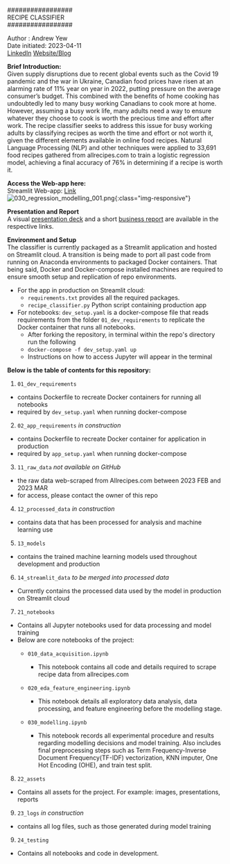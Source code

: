 #################<br>
RECIPE CLASSIFIER<br>
#################<br>

Author        : Andrew Yew<br>
Date initiated: 2023-04-11<br>
[LinkedIn](https://www.linkedin.com/in/andrewyewcy/) [Website/Blog](https://andrewyewcy.com/)

**Brief Introduction:**<br>
Given supply disruptions due to recent global events such as the Covid 19 pandemic and the war in Ukraine, Canadian food prices have risen at an alarming rate of 11% year on year in 2022, putting pressure on the average consumer’s budget. This combined with the benefits of home cooking has undoubtedly led to many busy working Canadians to cook more at home. However, assuming a busy work life, many adults need a way to ensure whatever they choose to cook is worth the precious time and effort after work. The recipe classifier seeks to address this issue for busy working adults by classifying recipes as worth the time and effort or not worth it, given the different elements available in online food recipes. Natural Language Processing (NLP) and other techniques were applied to 33,691 food recipes gathered from allrecipes.com to train a logistic regression model, achieving a final accuracy of 76% in determining if a recipe is worth it.

**Access the Web-app here:**<br>
Streamlit Web-app: [Link](https://andrewyewcy-recipe-classifier-recipe-classifier-ojen7a.streamlit.app)<br>
![030_regression_modelling_001.png](../22_assets/images/030_regression_modelling_001.png){:class="img-responsive"}

**Presentation and Report**<br>
A visual [presentation deck](https://github.com/andrewyewcy/recipe_classifier/blob/main/22_assets/presentations/presentation.pdf) and a short [business report](https://github.com/andrewyewcy/recipe_classifier/blob/main/22_assets/presentations/summary_report.pdf) are available in the respective links.

**Environment and Setup**<br>
The classifier is currently packaged as a Streamlit application and hosted on Streamlit cloud. A transition is being made to port all past code from running on Anaconda environments to packaged Docker containers. That being said, Docker and Docker-compose installed machines are required to ensure smooth setup and replication of repo environments.

- For the app in production on Streamlit cloud: 
    - `requirements.txt` provides all the required packages.
    - `recipe_classifier.py` Python script containing production app
- For notebooks: `dev_setup.yaml` is a docker-compose file that reads requirements from the folder `01_dev_requirements` to replicate the Docker container that runs all notebooks.
    - After forking the repository, in terminal within the repo's directory run the following
    - `docker-compose -f dev_setup.yaml up`
    - Instructions on how to access Jupyter will appear in the terminal

**Below is the table of contents for this repository:**<br>
1) `01_dev_requirements`
- contains Dockerfile to recreate Docker containers for running all notebooks
- required by `dev_setup.yaml` when running docker-compose

2) `02_app_requirements` *in construction*
- contains Dockerfile to recreate Docker container for application in production
- required by `app_setup.yaml` when running docker-compose

3) `11_raw_data` *not available on GitHub*
- the raw data web-scraped from Allrecipes.com between 2023 FEB and 2023 MAR
- for access, please contact the owner of this repo

4) `12_processed_data` *in construction*
- contains data that has been processed for analysis and machine learning use

5) `13_models`
- contains the trained machine learning models used throughout development and production

6) `14_streamlit_data` *to be merged into processed data*
- Currently contains the processed data used by the model in production on Streamlit cloud

7)  `21_notebooks`
- Contains all Jupyter notebooks used for data processing and model training
- Below are core notebooks of the project:
    - `010_data_acquisition.ipynb`
        - This notebook contains all code and details required to scrape recipe data from allrecipes.com

    - `020_eda_feature_engineering.ipynb`
        - This notebook details all exploratory data analysis, data processing, and feature engineering before the modelling stage.

    - `030_modelling.ipynb`
        - This notebook records all experimental procedure and results regarding modelling decisions and model training. Also includes final preprocessing steps such as Term Frequency-Inverse Document Frequency(TF-IDF) vectorization, KNN imputer, One Hot Encoding (OHE), and train test split.

8) `22_assets`
- Contains all assets for the project. For example: images, presentations, reports

9) `23_logs` *in construction*
- contains all log files, such as those generated during model training

9) `24_testing`
- Contains all notebooks and code in development.